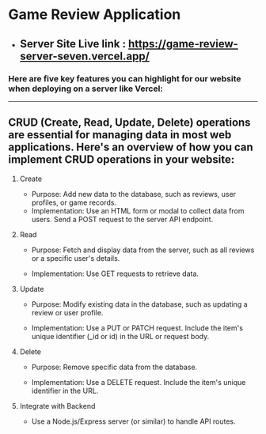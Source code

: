 
# Game Review Application 

- ## Server Site Live link : https://game-review-server-seven.vercel.app/


### Here are five key features you can highlight for our website when deploying on a server like Vercel:


___

## CRUD (Create, Read, Update, Delete) operations are essential for managing data in most web applications. Here's an overview of how you can implement CRUD operations in your website:

1. Create
    - Purpose: Add new data to the database, such as reviews, user profiles, or game records.
    - Implementation:
    Use an HTML form or modal to collect data from users.
    Send a POST request to the server API endpoint.

2.  Read
    - Purpose: Fetch and display data from the server, such as all reviews or a specific user's details.

    - Implementation:
    Use GET requests to retrieve data.


3. Update

    - Purpose: Modify existing data in the database, such as updating a review or user profile.

     - Implementation:
    Use a PUT or PATCH request.
    Include the item's unique identifier (_id or id) in the URL or request body.



4. Delete

    - Purpose: Remove specific data from the database.

    - Implementation:
    Use a DELETE request.
    Include the item's unique identifier in the URL.


5. Integrate with Backend
    - Use a Node.js/Express server (or similar) to handle API routes.

